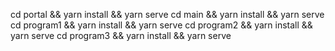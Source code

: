 cd portal && yarn install && yarn serve
cd main && yarn install && yarn serve
cd program1 && yarn install && yarn serve
cd program2 && yarn install && yarn serve
cd program3 && yarn install && yarn serve